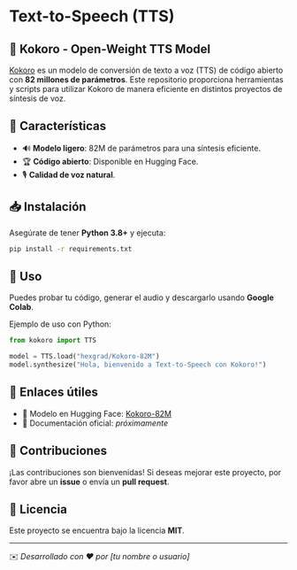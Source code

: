 # Text-to-Speech (TTS)

## 📢 Kokoro - Open-Weight TTS Model

[Kokoro](https://huggingface.co/hexgrad/Kokoro-82M) es un modelo de conversión de texto a voz (TTS) de código abierto con **82 millones de parámetros**. Este repositorio proporciona herramientas y scripts para utilizar Kokoro de manera eficiente en distintos proyectos de síntesis de voz.

## 🚀 Características
- 🔊 **Modelo ligero**: 82M de parámetros para una síntesis eficiente.
- 🏆 **Código abierto**: Disponible en Hugging Face.
- 🎙️ **Calidad de voz natural**.

## 📥 Instalación
Asegúrate de tener **Python 3.8+** y ejecuta:
```bash
pip install -r requirements.txt
```

## 🚀 Uso

Puedes probar tu código, generar el audio y descargarlo usando **Google Colab**.

Ejemplo de uso con Python:
```python
from kokoro import TTS

model = TTS.load("hexgrad/Kokoro-82M")
model.synthesize("Hola, bienvenido a Text-to-Speech con Kokoro!")
```

## 📌 Enlaces útiles
- 📄 Modelo en Hugging Face: [Kokoro-82M](https://huggingface.co/hexgrad/Kokoro-82M)
- 📖 Documentación oficial: *próximamente*

## 🤝 Contribuciones
¡Las contribuciones son bienvenidas! Si deseas mejorar este proyecto, por favor abre un **issue** o envía un **pull request**.

## 📝 Licencia
Este proyecto se encuentra bajo la licencia **MIT**.

---
✉️ *Desarrollado con ❤️ por [tu nombre o usuario]*




